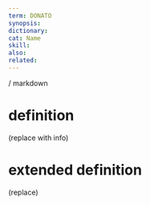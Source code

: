 ```yaml
---
term: DONATO
synopsis:
dictionary:
cat: Name
skill: 
also: 
related: 
---
```

/ 
  markdown
  # definition
  (replace with info)
  # extended definition
  (replace)
